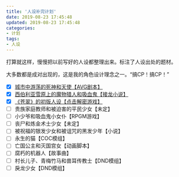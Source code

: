 ```yaml
---
title: '人设补完计划'
date: 2019-08-23 17:45:48
updated: 2019-08-23 17:45:48
categories:
- 计划
tags:
- 人设
---
```


打算就这样，慢慢把以前写好的人设都整理出来。标注了人设出处的题材。

大多数都是成对出现的，这是我的角色设计理念之一。“搞CP！搞CP！”

- [x] [城市中游荡的死神和天使【AVG剧本】](https://skmtjun.github.io/2019/08/21/2019-08-21-16-15-51%E4%BC%81%E5%88%92/)
- [x] [西伯利亚雪原上的魔物猎人和吸血鬼【接龙小说】](https://skmtjun.github.io/2019/08/22/2019-08-22-18-40-32%E4%BA%BA%E8%AE%BE/)
- [x] [《苍翠》的初版人设【点击解密游戏】](https://skmtjun.github.io/2019/08/23/2019-08-23-11-44-16%E4%BA%BA%E8%AE%BE/)
- [ ] 贵族家庭教师和被迫害的平民少女【未定】
- [ ] 小少爷和吸血鬼小女仆【RPGM游戏】
- [ ] 丧尸和炼金术士少女【未定】
- [ ] 被祝福的银发少女和被诅咒的黑发少年【小说】
- [ ] 永生的猫【COC模组】
- [ ] 亡国公主和灭国宫女【动画脚本】
- [ ] 腐朽的机器人【故事曲】
- [ ] 村长儿子、青梅竹马和兽耳传教士【DND模组】
- [ ] 戾龙少女【DND模组】